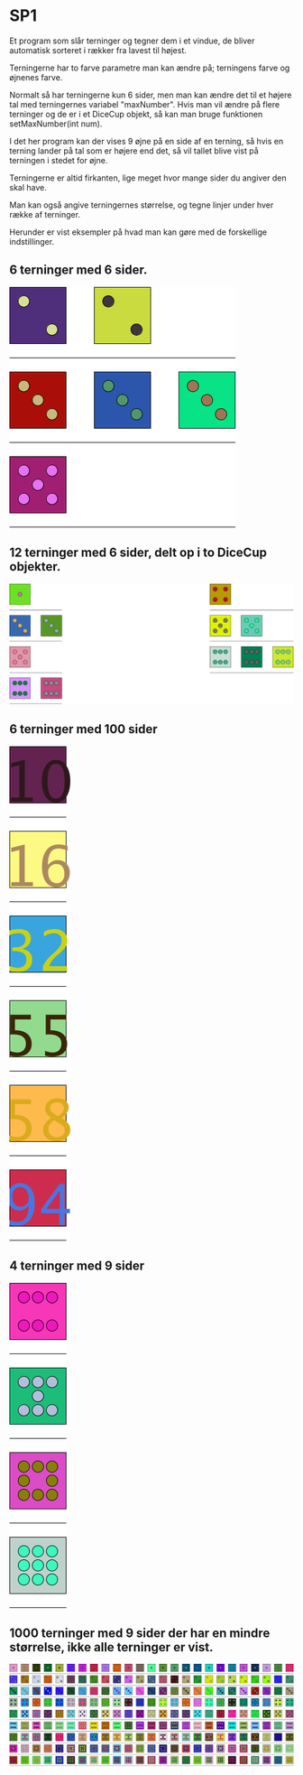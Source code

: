 # SP1

Et program som slår terninger og tegner dem i et vindue, de bliver automatisk sorteret i rækker fra lavest til højest.

Terningerne har to farve parametre man kan ændre på; terningens farve og øjnenes farve.

Normalt så har terningerne kun 6 sider, men man kan ændre det til et højere tal med terningernes variabel "maxNumber". Hvis man vil ændre på flere terninger og de er i et DiceCup objekt, så kan man bruge funktionen setMaxNumber(int num).

I det her program kan der vises 9 øjne på en side af en terning, så hvis en terning lander på tal som er højere end det, så vil tallet blive vist på terningen i stedet for øjne.

Terningerne er altid firkanten, lige meget hvor mange sider du angiver den skal have.

Man kan også angive terningernes størrelse, og tegne linjer under hver række af terninger.

Herunder er vist eksempler på hvad man kan gøre med de forskellige indstillinger.

## 6 terninger med 6 sider.
![6 terninger med 6 sider](README_img/1.png)

## 12 terninger med 6 sider, delt op i to DiceCup objekter.
![12 terninger med 6 sider, delt op i to DiceCup objekter.](README_img/2.png)

## 6 terninger med 100 sider
![6 terninger med 100 sider](README_img/3.png)

## 4 terninger med 9 sider
![4 terninger med 9 sider](README_img/4.png)

## 1000 terninger med 9 sider der har en mindre størrelse, ikke alle terninger er vist.
![1000 terninger med 9 sider der har en mindre størrelse, ikke alle terninger er vist.](README_img/5.png)